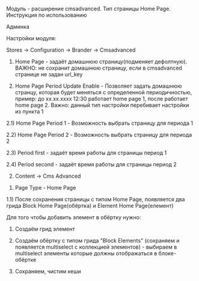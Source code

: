 Модуль - расширение cmsadvanced. Тип страницы Home Page. Инструкция по использованию

Админка 

Настройки модуля: 

Stores -> Configuration -> Brander -> Cmsadvanced

1) Home Page - задаёт домашнюю страницу(подменяет дефолтную). ВАЖНО: не сохранит домашнюю страницу, если в cmsadvanced странице не задан url_key

2) Home Page Period Update Enable - Позволяет задать домашнюю странцу, которая будет меняться с определенной периодичностью, 
пример: до xx.xx.xxxx 12:30 работает home page 1, после работает home page 2. Важно: данный тип настройки перебивает настройки из пункта 1

2.1) Home Page Period 1	- Возможность выбрать страницу для периода 1

2.2) Home Page Period 2	- Возможность выбрать страницу для периода 2

2.3) Period first - задаёт время работы для страницы период 1

2.4) Period second - задаёт время работы для страницы период 2

2. Content -> Cms Advanced 

1) Page Type - Home Page

1.1) После сохранения страницы с типом Home Page, появляется два грида Block Home Page(обёртка) и Element Home Page(елемент)

Для того чтобы добавить элемент в обёртку нужно:

1) Создаём грид элемент

2) Создаём обёртку с типом грида "Block Elements" (сохраняем и появляется multiselect с коллекцией элементов) - выбираем в multiselect элементы которые должны отображаться в блоке-обёртке

3) Сохраняем, чистим кеши
